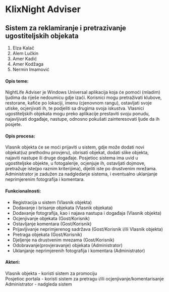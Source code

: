 ﻿# KlixNight Adviser

## Sistem za reklamiranje i pretrazivanje ugostiteljskih objekata

1. Elza Kalač  
2. Alem Lučkin  
3. Amer Kadić  
4. Amer Kodžaga
5. Nermin Imamović  

#### Opis teme: 

NightLife Adviser je Windows Universal aplikacija koja će pomoći (mladim) ljudima da riješe nedoumicu gdje izaći. Korisnici mogu pretraživati klubove, restorane, kafiće po lokaciji, imenu (cjenovnom rangu), ostavljati svoje utiske, ocjenjivati ih, te podjeliti sa drugima svoja iskustva. Vlasnici ugostiteljskih objekata mogu preko aplikacije prestaviti svoju ponudu, najavljivati događaje, nastupe, odnosno pokušati zainteresovati ljude da ih posjete.

#### Opis procesa: 

Vlasnik objekta će se moći prijaviti u sistem, gdje može dodati novi objekat(uz prethodnu provjeru), obrisati objekat, dodati slike objekta, najaviti nastupe ili druge događaje. 
Posjetioc sistema ima uvid u ugostiteljske objekte, u fotogalerije, ocjenjuje ih, ostavljati dojmove, pretražuje iste(po raznim kriterijima), dijeliti iste po drustvenim mrežama.
Administrator je zadužen za nadgledanje sistema, i eventualno uklanjanje neprimjerenim fotografija i komentara. 

#### Funkcionalnosti: 

- Registracija u sistem (Vlasnik objekta)
- Dodavanje i brisanje objekata (Vlasnik objekata)
- Dodavanje fotografija, kao i najava nastupa i događaja (Vlasnik objekta)
- Ocjenjivanje objekata (Gost/Korisnik)
- Ostavljanje komentara (Gost/Korisnik)
- Prijavljivanje neprimjerenog sadržava (Gost/Korisnik i/ili Vlasnik objekta)
- Pretraga objekata (Gost/Korisnik)
- Djeljenje na drustvenim mrezama (Gost/Korisnik)
- Odobravanje(provjeravanje) objekata (Administrator)
- Uklanjanje neprimjerenih fotografija i komentara (Administrator)

#### Akteri: 

Vlasnik objekta - koristi sistem za promociju  
Posjetioc portala - koristi sistem za pretragu i/ili ocjenjivanje/komentarisanje    
Administrator - nadgleda sistem  



